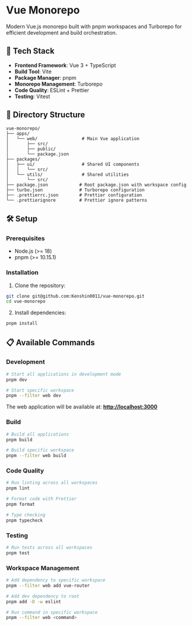 # Vue Monorepo

Modern Vue.js monorepo built with pnpm workspaces and Turborepo for efficient development and build orchestration.

## 🚀 Tech Stack

- **Frontend Framework**: Vue 3 + TypeScript
- **Build Tool**: Vite
- **Package Manager**: pnpm
- **Monorepo Management**: Turborepo
- **Code Quality**: ESLint + Prettier
- **Testing**: Vitest

## 📁 Directory Structure

```
vue-monorepo/
├── apps/
│   └── web/                 # Main Vue application
│       ├── src/
│       ├── public/
│       └── package.json
├── packages/
│   ├── ui/                  # Shared UI components
│   │   └── src/
│   └── utils/               # Shared utilities
│       └── src/
├── package.json            # Root package.json with workspace config
├── turbo.json              # Turborepo configuration
├── .prettierrc.json        # Prettier configuration
└── .prettierignore         # Prettier ignore patterns
```

## 🛠️ Setup

### Prerequisites

- Node.js (>= 18)
- pnpm (>= 10.15.1)

### Installation

1. Clone the repository:

```bash
git clone git@github.com:Kenshin0011/vue-monorepo.git
cd vue-monorepo
```

2. Install dependencies:

```bash
pnpm install
```

## 📋 Available Commands

### Development

```bash
# Start all applications in development mode
pnpm dev

# Start specific workspace
pnpm --filter web dev
```

The web application will be available at: **[http://localhost:3000](http://localhost:3000)**

### Build

```bash
# Build all applications
pnpm build

# Build specific workspace
pnpm --filter web build
```

### Code Quality

```bash
# Run linting across all workspaces
pnpm lint

# Format code with Prettier
pnpm format

# Type checking
pnpm typecheck
```

### Testing

```bash
# Run tests across all workspaces
pnpm test
```

### Workspace Management

```bash
# Add dependency to specific workspace
pnpm --filter web add vue-router

# Add dev dependency to root
pnpm add -D -w eslint

# Run command in specific workspace
pnpm --filter web <command>
```
